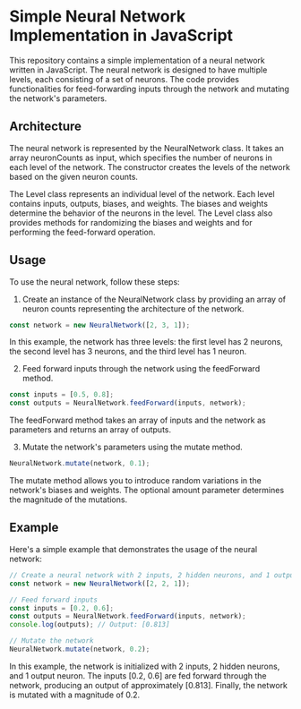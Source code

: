 # Simple Neural Network Implementation in JavaScript
This repository contains a simple implementation of a neural network written in JavaScript. The neural network is designed to have multiple levels, each consisting of a set of neurons. The code provides functionalities for feed-forwarding inputs through the network and mutating the network's parameters.

## Architecture
The neural network is represented by the NeuralNetwork class. It takes an array neuronCounts as input, which specifies the number of neurons in each level of the network. The constructor creates the levels of the network based on the given neuron counts.

The Level class represents an individual level of the network. Each level contains inputs, outputs, biases, and weights. The biases and weights determine the behavior of the neurons in the level. The Level class also provides methods for randomizing the biases and weights and for performing the feed-forward operation.

## Usage
To use the neural network, follow these steps:
1. Create an instance of the NeuralNetwork class by providing an array of neuron counts representing the architecture of the network.
````javascript
const network = new NeuralNetwork([2, 3, 1]);
````
In this example, the network has three levels: the first level has 2 neurons, the second level has 3 neurons, and the third level has 1 neuron.

2. Feed forward inputs through the network using the feedForward method.

````javascript
const inputs = [0.5, 0.8];
const outputs = NeuralNetwork.feedForward(inputs, network);
````

The feedForward method takes an array of inputs and the network as parameters and returns an array of outputs.

3. Mutate the network's parameters using the mutate method.

````javascript
NeuralNetwork.mutate(network, 0.1);
````
The mutate method allows you to introduce random variations in the network's biases and weights. The optional amount parameter determines the magnitude of the mutations.

## Example
Here's a simple example that demonstrates the usage of the neural network:
````javascript
// Create a neural network with 2 inputs, 2 hidden neurons, and 1 output
const network = new NeuralNetwork([2, 2, 1]);

// Feed forward inputs
const inputs = [0.2, 0.6];
const outputs = NeuralNetwork.feedForward(inputs, network);
console.log(outputs); // Output: [0.813]

// Mutate the network
NeuralNetwork.mutate(network, 0.2);
````
In this example, the network is initialized with 2 inputs, 2 hidden neurons, and 1 output neuron. The inputs [0.2, 0.6] are fed forward through the network, producing an output of approximately [0.813]. Finally, the network is mutated with a magnitude of 0.2.